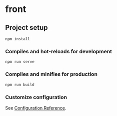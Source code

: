 # front

## Project setup
```
npm install
```

### Compiles and hot-reloads for development
```
npm run serve
```

### Compiles and minifies for production
```
npm run build
```

### Customize configuration
See [Configuration Reference](https://cli.vuejs.org/config/).



<!-- //RUTAS Kota

import BranchsView from "@/views/BranchsView.vue";
import NewBranchs from "@/components/branchs/NewBranchs.vue";
import EditBranchs from "@/components/branchs/EditBranchs.vue";

import IngredientsView from "@/views/IngredientsView.vue";
import NewIngredientes from "@/components/ingredients/NewIngredientes.vue";
import EditIngredientes from "@/components/ingredients/EditIngredientes.vue";

import Order_extraView from "@/views/Order_extraView.vue";
import EditOrder_extra from "@/components/order_extras/EditOrder_extra.vue";
import NewOrder_extra from "@/components/order_extras/NewOrder_extra.vue";

import OrdersView from "@/views/OrdersView.vue";
import EditOrder from "@/components/orders/EditOrder.vue";
import NewOrder from "@/components/orders/NewOrder.vue";

import PizzaSizesView from "@/views/Pizza-sizesView.vue";
import NewPizzaSize from "@/components/pizas-sizes/NewPizza-size.vue";
import EditPizzaSize from "@/components/pizas-sizes/EditPizza-size.vue";

import RawMaterialsView from "@/views/RawMaterialsView.vue";
import EditRawMaterials from "@/components/rawMaterials/EditRawMaterials.vue";
import NewRawMaterials from "@/components/rawMaterials/NewRawMaterials.vue";

import SuppliersView from "@/views/SuppliersView.vue";
import NewSupliders from "@/components/supliders/NewSupliders.vue";
import EditSupliders from "@/components/supliders/EditSupliders.vue";




  {
    path: "/branchs",
    name: "Branchs",
    component: BranchsView,
  },

  {
    path: "/branchs/new",
    name: "BranchsNew",
    component: NewBranchs,
  },
    {
    path: "/branchs/edit",
    name: "BranchsEdit",
    component: EditBranchs,
  },


    {
    path: "/ingredients",
    name: "Ingredients",
    component: IngredientsView,
  },
  {
    path: "/ingredients/new",
    name: "Nuew Ingredients",
    component: NewIngredientes,
  },
 {
    path: "/ingredients/edit",
    name: "Edit Ingredients",
    component: EditIngredientes,
  },


    {
    path: "/order_extra",
    name: "Order_extra",
    component: Order_extraView,
  },
   {
    path: "/order_extra/new",
    name: "Order_extraNew",
    component: NewOrder_extra,
  },
     {
    path: "/order_extra/edit/:id",
    name: "Order_extraEdit",
    component: EditOrder_extra,
  },


    {
    path: "/orders",
    name: "Orders",
    component: OrdersView,
  },
  {
    path: "/order/new",
    name: "NewOrder",
    component: NewOrder,
  },
    {
    path: "/orders/edit/:id",
    name: "EditOrder",
    component: EditOrder,
  },

    {
    path: "/pizza-sizes",
    name: "Pizza-Sizes",
    component: PizzaSizesView,
  },
  {
    path: '/pizza-sizes/:id/edit',
    name : 'EditPizzaSize',
    component: EditPizzaSize
  },
    {
    path: '/pizza-sizes/new',
    name : 'NewPizzaSize',
    component: NewPizzaSize
  },

    {
    path: "/pizzas",
    name: "Pizzas",
    component: PizzasView,
  },
  {
    path: "/pizzas/new",
    name: "NewPizzas",
    component: NewPizzas,
  },
      {
    path: '/pizzas/:id/edit',
    name: 'EditPizzas',
    component: EditPizzas
  },

    {
    path: '/RawMaterials',
    name: 'RawMaterials',
    component : RawMaterialsView
  },
  {
    path: '/RawMaterials/new',
    name: 'NewRawMaterials',
    component: NewRawMaterials
  },
    {
    path: '/RawMaterials/edit',
    name: 'EditRawMaterials',
    component: EditRawMaterials
  },

    {
    path: "/supliders",
    name: "Supliders",
    component: SuppliersView,
  },
  {
    path: "/supliders/new",
    name: "NewSuppliers",
    component: NewSupliders,
  },
  {
    path: "/supliders/:id/edit",
    name: "EditSuppliers",
    component: EditSupliders,
  },

  


